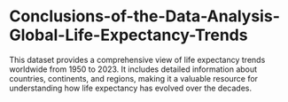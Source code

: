 # Conclusions-of-the-Data-Analysis-Global-Life-Expectancy-Trends
This dataset provides a comprehensive view of life expectancy trends worldwide from 1950 to 2023. It includes detailed information about countries, continents, and regions, making it a valuable resource for understanding how life expectancy has evolved over the decades.
